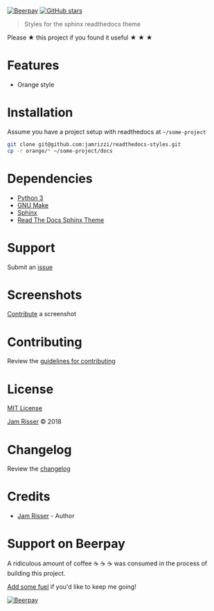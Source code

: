 [![Beerpay](https://beerpay.io/jamrizzi/readthedocs-styles/make-wish.svg?style=flat-square)](https://beerpay.io/jamrizzi/readthedocs-styles?focus=wish)
[![GitHub stars](https://img.shields.io/github/stars/jamrizzi/readthedocs-styles.svg?style=social&label=Stars)](https://github.com/jamrizzi/readthedocs-styles)

> Styles for the sphinx readthedocs theme

Please ★ this project if you found it useful ★ ★ ★


# Features

* Orange style


# Installation

Assume you have a project setup with readthedocs at `~/some-project`

```sh
git clone git@github.com:jamrizzi/readthedocs-styles.git
cp -r orange/* ~/some-project/docs
```


# Dependencies

* [Python 3](https://www.python.org)
* [GNU Make](https://www.gnu.org/software/make)
* [Sphinx](http://www.sphinx-doc.org)
* [Read The Docs Sphinx Theme](https://sphinx-rtd-theme.readthedocs.io)


# Support

Submit an [issue](https://github.com/jamrizzi/readthedocs-styles/issues/new)


# Screenshots

[Contribute](https://github.com/jamrizzi/readthedocs-styles/blob/master/CONTRIBUTING.md) a screenshot


# Contributing

Review the [guidelines for contributing](https://github.com/jamrizzi/readthedocs-styles/blob/master/CONTRIBUTING.md)


# License

[MIT License](https://github.com/jamrizzi/readthedocs-styles/blob/master/LICENSE)

[Jam Risser](https://jam.jamrizzi.com) © 2018


# Changelog

Review the [changelog](https://github.com/jamrizzi/readthedocs-styles/blob/master/CHANGELOG.md)


# Credits

* [Jam Risser](https://jam.jamrizzi.com) - Author


# Support on Beerpay

A ridiculous amount of coffee ☕ ☕ ☕ was consumed in the process of building this project.

[Add some fuel](https://beerpay.io/jamrizzi/readthedocs-styles) if you'd like to keep me going!

[![Beerpay](https://beerpay.io/jamrizzi/readthedocs-styles/make-wish.svg?style=flat-square)](https://beerpay.io/jamrizzi/readthedocs-styles?focus=wish)
